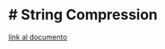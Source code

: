 <!DOCTYPE html>
<html lang="es">
<head>
    <meta charset="UTF-8">
    <meta name="viewport" content="width=device-width, initial-scale=1.0">
</head>
<body>
    <h1># String Compression</h1>
    <a href="https://docs.google.com/document/d/e/2PACX-1vTMLopyra-3Pquse_Sp5y9bM56T-FPznufCMmPgS-TTNLDvJ_YsyN_lUAJayoCrrDK_e5uyh4tXge1a/pub">link al documento</a>
</body>
</html>
